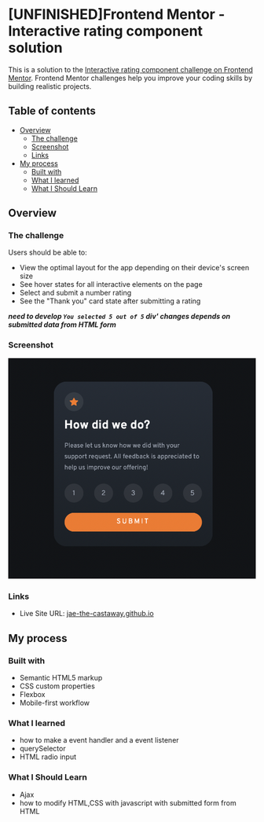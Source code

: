
# [UNFINISHED]Frontend Mentor - Interactive rating component solution

This is a solution to the [Interactive rating component challenge on Frontend Mentor](https://www.frontendmentor.io/challenges/interactive-rating-component-koxpeBUmI). Frontend Mentor challenges help you improve your coding skills by building realistic projects. 

## Table of contents

- [Overview](#overview)
  - [The challenge](#the-challenge)
  - [Screenshot](#screenshot)
  - [Links](#links)
- [My process](#my-process)
  - [Built with](#built-with)
  - [What I learned](#what-i-learned)
  - [What I Should Learn](#what-i-should-learn)

## Overview

### The challenge

Users should be able to:

- View the optimal layout for the app depending on their device's screen size
- See hover states for all interactive elements on the page
- Select and submit a number rating
- See the "Thank you" card state after submitting a rating

***need to develop <code>You selected 5 out of 5</code> div' changes depends on submitted data from HTML form***
### Screenshot


![screenshot1](./images/screenshot1.png)

### Links

- Live Site URL: [jae-the-castaway.github.io](https://jae-the-castaway.github.io/interactive-rating-component-main/)

## My process

### Built with

- Semantic HTML5 markup
- CSS custom properties
- Flexbox
- Mobile-first workflow

### What I learned

- how to make a event handler and a event listener
- querySelector
- HTML radio input

### What I Should Learn

- Ajax
- how to modify HTML,CSS with javascript with submitted form from HTML
